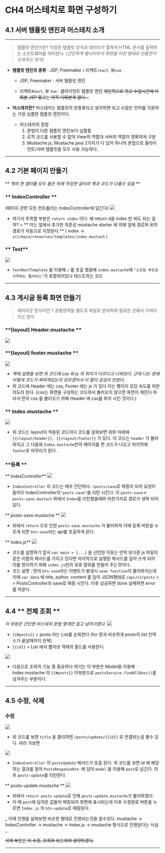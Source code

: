 # CH4 머스테치로 화면 구성하기

## 4.1 서버 템플릿 엔진과 머스테치 소개
---
> 템플릿 엔진이란? 지정된 템플릿 양식과 데이터가 합쳐져 HTML 문서를 출력하는 소프트웨어를 의미한다. (_간단하게 웹사이트의 화면을 어떤 형태로 만들껀지 도와주는 양식_)

* **템플릿 엔진의 종류** : JSP, Freemaker / 리엑트```react```, 뷰```vue```
	
    * JSP, Freemaker : 서버 템플릿 엔진
    
    * 리엑트```React```, 뷰 ```Vue``` : 클라이언트 템플릿 엔진
	~~개인적으로 학교 수업시간에 다뤄본 JSP 말고는 아직 다뤄본게 없다...~~
    
* **머스테치란?** 머스테치는 템플릿의 한종류라고 생각하면 되고 수많은 언어를 지원하는 가장 심플한 템플릿 엔진이다.
	
    * 머스테치의 장점 
    	1. 문법이 다른 템플릿 엔진보다 심플함
        2. 로직 코드를 사용할 수 없어 View의 역할과 서버의 역할이 명확하게 구분
        3. Mustache.js, Mustache.java 2가지가 다 있어 하나의 문법으로 클라이언트/서버 템플릿을 모두 사용 가능하다.
---
 
 ## 4.2	기본 페이지 만들기
  ** _책의 한 챕터를 모두 돌은 뒤에 작성한 글이라 책과 코드가 다를수 있음_ **
  
### ** IndexController **
(페이지 관련 모든 컨트롤러는 IndexController에 담긴다)
   ![](https://images.velog.io/images/donglee99/post/d1f6a1c3-14a0-47b6-92b4-b631243d6817/%EC%8A%A4%ED%81%AC%EB%A6%B0%EC%83%B7%202021-01-19%20%EC%98%A4%ED%9B%84%203.38.37.png)

* 여기서 주목할 부분은 ```return index``` 이다. 왜 return d을 index 만 써도 되는 걸까? = ** 이는 앞에서 추가한 의존성 mustache starter 에 의해 앞에 경로와 뒤의 경로가 자동으로 지정된다.** ( index -> ```src/main/resources/templates/index.mustach``` )

### ** Test**
![](https://images.velog.io/images/donglee99/post/dab33bb7-01a3-4d1d-8d86-7f45842b96e7/%EC%8A%A4%ED%81%AC%EB%A6%B0%EC%83%B7%202021-01-19%20%EC%98%A4%ED%9B%84%203.57.43.png)

* ```TestRestTemplate``` 를 이용해 ```/``` 를 호출 했을때 ```index.mustache```에 ```"스프링 부트로 시작하는 웹서비스"```가 포함되어있나 테스트하는 코드
---
## 4.3 게시글 등록 화면 만들기

> 레이아웃 방식이란 ? 공통영역을 별도의 파일로 분리하여 필요한 곳에서 가져다 쓰는 방식

### **(layout) Header.mustache **

![](https://images.velog.io/images/donglee99/post/c0e2b582-38a5-4760-b33e-b8ae6c4eef70/%EC%8A%A4%ED%81%AC%EB%A6%B0%EC%83%B7%202021-01-19%20%EC%98%A4%ED%9B%84%208.13.00.png)

### **(layout) footer.mustache **
![](https://images.velog.io/images/donglee99/post/0e435087-9644-4063-85a2-e5fc6081a7cf/%EC%8A%A4%ED%81%AC%EB%A6%B0%EC%83%B7%202021-01-19%20%EC%98%A4%ED%9B%84%208.14.45.png)

* _책에 설명을 보면 위 코드에 css 와 js 의 위치가 다르다고 나와있다. 근데 나는 원래 어떻게 코드가 짜여져있는지 모르겠어서 이 말이 공감이 안된다._
* 위 코드에 Header 에는 css, Footer 에는 js 가 있다 이는 펭이지 로딩 속도를 위한 의도라 한다. (css는 화면을 구성하는 코드여서 불러오지 않으면 화면이 깨진다 따라서 먼저 css 를 불러오기 위해 Header 에 css를 위치 시킨 것이다.)

### ** Index.mustache **
![](https://images.velog.io/images/donglee99/post/75d8b7e0-2779-40a0-b6d1-6fbc2b5a62e6/%EC%8A%A4%ED%81%AC%EB%A6%B0%EC%83%B7%202021-01-19%20%EC%98%A4%ED%9B%84%208.19.50.png)
* 위 코드는 layout이 적용된 코드이다 코드를 살펴보면 위와 아래에 
```{{>layout/header}}, {{>layout/footer}}``` 가 있다. 이 코드는 ```header``` 가 불러와지고 그 다음에 ```Index.mustache```만의 페이지를 짠 코드가 나오고 마지막에 ```footer```로 마무리가 된다. 

### **등록 **
** IndexController**
![](https://images.velog.io/images/donglee99/post/8c1e590c-0173-42a2-81d5-da5a31367ef4/%EC%8A%A4%ED%81%AC%EB%A6%B0%EC%83%B7%202021-01-19%20%EC%98%A4%ED%9B%84%208.31.34.png)

* ```IndexController``` 의 코드는 매우 간단하다. ```/posts/save```로 매핑이 되어 요청이 들어오 IndexController의```"posts-save"```를 리턴 시킨다. 이 ```posts-save```-> ```posts-save.mustach``` 위에서 ```Index```를 리턴했을때와 마찬가지로 경로가 생략 되어있다.

** posts-save.mustache **
![](https://images.velog.io/images/donglee99/post/fa7fa1d1-421d-43e6-8d08-eb54432ecea9/%EC%8A%A4%ED%81%AC%EB%A6%B0%EC%83%B7%202021-01-19%20%EC%98%A4%ED%9B%84%208.34.28.png)

* 위에서 ```return``` 으로 인한 ```posts-save.mustache``` 가 불러와져 이때 등록 버튼을 누르게 되면 ```btn-save```라는 api를 호출하게 된다.

** Index.js**
![](https://images.velog.io/images/donglee99/post/dabecfa9-9626-46ec-b063-73c6a5b99a18/%EC%8A%A4%ED%81%AC%EB%A6%B0%EC%83%B7%202021-01-19%20%EC%98%A4%ED%9B%84%208.36.36.png)
* 코드를 설명하기 앞서 ```var main = {...}``` 을 선언한 이유는 만약 또다른 js 파일이 같은 이름의 메서드를 가지고 있다면 마지막으로 실행된 메서드를 덮어 쓰게 되어 이를 방지하기 위해 ```index.js```만의 유효 범위를 만들어 주는것이다.
* 코드 설명 : 먼저 ```btn-save```라는 이벤트가 발생시 ```save function```이 불러와지는데 이때 ```var data``` 에 title, author, content 를 담아 JSON형태로 ```/api/v1/posts``` = > PostsController의 save로 매핑 시킨다.
이후 성공하면 done 실패하면 error 를 띄운다.
---
## 4.4 ** 전체 조회 **
_이 부분은 간단한 머스테치 문법 몇개만 집고 넘어가겠다._
![](https://images.velog.io/images/donglee99/post/14bf760d-6a50-4816-bba6-c3f95a7c898e/%EC%8A%A4%ED%81%AC%EB%A6%B0%EC%83%B7%202021-01-19%20%EC%98%A4%ED%9B%84%208.46.01.png)

* ```{{#posts}}``` = posts 라는 List를 순회한다 (for 문과 비슷하게 posts의 list 인덱스가 끝날때까지 반복)
* ```{{id}}``` = List 에서 뽑아낸 객체의 필드를 사용한다.

![](https://images.velog.io/images/donglee99/post/0a5fdce0-e8fe-4dc1-b470-4d4615812610/%EC%8A%A4%ED%81%AC%EB%A6%B0%EC%83%B7%202021-01-19%20%EC%98%A4%ED%9B%84%208.56.54.png)
* 다음으로 조회의 기능 중 중요하다 여기는 이 부분은 Model을 이용해 Index.mustache 의 ```{{#posts}}``` 이부분으로 ```postsService.findAllDesc()```를 넘겨주는 부분이다. 
---

## 4.5 수정, 삭제
### 수정

![](https://images.velog.io/images/donglee99/post/0ffbb12b-92b9-4ea0-a440-e6a1755e4889/%EC%8A%A4%ED%81%AC%EB%A6%B0%EC%83%B7%202021-01-19%20%EC%98%A4%ED%9B%84%209.02.25.png)
* 위 코드를 보면 ```title``` 을 클리하면 ```/posts/update/{{id}}``` 로 연결되는걸 볼수 있다. 따라 가보면

![](https://images.velog.io/images/donglee99/post/f40f2c27-4658-4061-baf8-1eee45f69f58/%EC%8A%A4%ED%81%AC%EB%A6%B0%EC%83%B7%202021-01-19%20%EC%98%A4%ED%9B%84%209.08.41.png)

* ```IndexController``` 의 ```postsUpdate``` 메서드가 호출 된다.
위 코드를 보면 id 에 해당하는 결과를 찾아 ```PostsResponseDto ```에 담아 ```model``` 을 이용해 ```post```로 넘긴다. 이후 ```posts-update```를 리턴한다.

** posts-update.mustache **
![](https://images.velog.io/images/donglee99/post/96c49ce7-6b1c-47a3-866d-487bef383d60/%EC%8A%A4%ED%81%AC%EB%A6%B0%EC%83%B7%202021-01-19%20%EC%98%A4%ED%9B%84%209.11.14.png)
* 위에서 ```return posts-update```로 인해 ```posts-update.mustache```가 불러와졌다.
* 이 때 ```post```에 담겨온 값들이 매칭되어 화면에 표시되는데 이후 수정완료 버튼을 누르면 ```Index.js``` 의 ```btn-update```로 매핑된다.

_ 이때 진행을 살펴보면 비슷한 형태로 진행되는것을 알수있다. mustache -> IndexController -> mustache -> Index.js -> mustache 형식으로 진행된다는 사실_ 

~~삭제 부분은 이 수정, 조회와 비슷하여 생략하겠다.~~

---